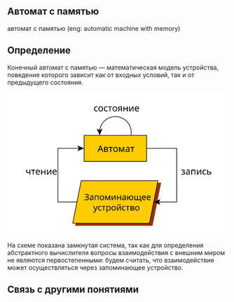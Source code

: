##  Автомат с памятью
автомат с памятью (eng: automatic machine with memory) 

## Определение
Конечный автомат с памятью — математическая модель устройства, поведение которого зависит как от входных условий, так и от предыдущего состояния.

![automatic machine with memory](https://github.com/vernikkkkkkkkkkkkkkkkkkk/concept_new/blob/main/images/automaton_with_storage.svg)

На схеме показана замкнутая система, так как для определения абстрактного вычислителя вопросы взаимодействия с внешним миром не являются первостепенными: будем считать, что взаимодействие может осуществляться через запоминающее устройство.

## Связь с другими понятиями
